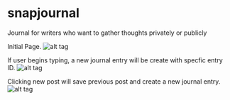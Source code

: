 # snapjournal
Journal for writers who want to gather thoughts privately or publicly

Initial Page.
![alt tag](https://cloud.githubusercontent.com/assets/19392816/16776300/9a93afec-4819-11e6-89c0-7223f22beecd.png)

If user begins typing, a new journal entry will be create with specfic entry ID.
![alt tag](https://cloud.githubusercontent.com/assets/19392816/16776346/c175822a-4819-11e6-9299-402a3ffde4d5.png)

Clicking new post will save previous post and create a new journal entry.
![alt tag](https://cloud.githubusercontent.com/assets/19392816/16776362/d47e55ea-4819-11e6-95d5-af33957449d4.png)
